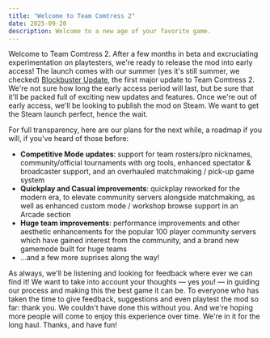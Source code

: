 ```yaml
---
title: "Welcome to Team Comtress 2"
date: 2025-09-20
description: Welcome to a new age of your favorite game.
---
```


Welcome to Team Comtress 2. After a few months in beta and excruciating experimentation on playtesters, we're ready to release the mod into early access!
The launch comes with our summer (yes it's still summer, we checked) [Blockbuster Update](/updates/blockbuster), the first major update to Team Comtress 2.
We're not sure how long the early access period will last, but be sure that it'll be packed full of exciting new updates and features. Once we're out of early access,
we'll be looking to publish the mod on Steam. We want to get the Steam launch perfect, hence the wait.

For full transparency, here are our plans for the next while, a roadmap if you will, if you've heard of those before:

* **Competitive Mode updates**: support for team rosters/pro nicknames, community/official tournaments with org tools, enhanced spectator & broadcaster support, and an overhauled matchmaking / pick-up game system
* **Quickplay and Casual improvements**: quickplay reworked for the modern era, to elevate community servers alongside matchmaking, as well as enhanced custom mode / workshop browse support in an Arcade section
* **Huge team improvements**: performance improvements and other aesthetic enhancements for the popular 100 player community servers which have gained interest from the community, and a brand new gamemode built for huge teams
* ...and a few more suprises along the way!

As always, we'll be listening and looking for feedback where ever we can find it! We want to take into account your thoughts — yes _you_! — in guiding our process and making this the best game it can be. To everyone who has taken the time to give feedback, suggestions and even playtest the mod so far: thank you. We couldn't have done this without you. And we're hoping more people will come to enjoy this experience over time. We're in it for the long haul. Thanks, and have fun!
